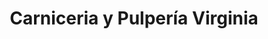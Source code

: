 ---
title: "Carniceria y Pulpería Virginia"
url: /diriomo/carniceria-y-pulperia-virginia/
shop: carnicero
---